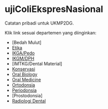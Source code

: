 # ujiColiEkspresNasional

Catatan pribadi untuk UKMP2DG.

Klik link sesuai departemen yang diinginkan:

- [Bedah Mulut]
- [Etika](/univ/UKMP2DG/1%20-%20Etika.md)
- [IKGA/Pedo](/univ/UKMP2DG/5%20-%20IKGA.md)
- [IKGM/DPH](/univ/UKMP2DG/2%20-%20Dental%20Public%20Health.md)
- [IMTKG/Dental Material]
- [Konservasi](/univ/UKMP2DG/8%20-%20Konservasi.md)
- [Oral Biology](/univ/UKMP2DG/3%20-%20Oral%20Biology.md)
- [Oral Medicine](/univ/UKMP2DG/4%20-%20Oral%20Medicine.md)
- [Ortodonsia](/univ/UKMP2DG/7%20-%20Ortodonsia.md)
- [Periodonsia](/univ/UKMP2DG/6%20-%20Periodonsia.md)
- [Prostodonsia]
- [Radiologi Dental](univ/UKMP2DG/9%20-%20Radiologi%20Dental.md)
